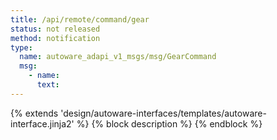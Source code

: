 ```yaml
---
title: /api/remote/command/gear
status: not released
method: notification
type:
  name: autoware_adapi_v1_msgs/msg/GearCommand
  msg:
    - name:
      text:
---
```


{% extends 'design/autoware-interfaces/templates/autoware-interface.jinja2' %}
{% block description %}
{% endblock %}
